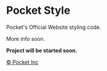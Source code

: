 # Pocket Style
<p>Pocket's Official Website styling code.</p>
<p>More info soon.</p>

<b>Project will be started soon.</b>

<a href="http://pocket-inc.ml">&copy; Pocket Inc</a>
